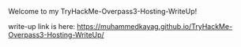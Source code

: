 Welcome to my TryHackMe-Overpass3-Hosting-WriteUp!

write-up link is here: https://muhammedkayag.github.io/TryHackMe-Overpass3-Hosting-WriteUp/
